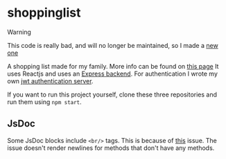 # shoppinglist

> [!WARNING]
> This code is really bad, and will no longer be maintained, so I made a [new one](https://github.com/RobinHeidenis/hermes)

A shopping list made for my family. More info can be found
on [this page](https://robin.heidenis.com/projects/shoppinglist)
It uses Reactjs and uses an [Express backend](https://github.com/RobinHeidenis/Shopping-List-Backend). For
authentication I wrote my own [jwt authentication server](https://github.com/RobinHeidenis/auth).

If you want to run this project yourself, clone these three repositories and run them using `npm start`.

## JsDoc

Some JsDoc blocks include `<br/>` tags. This is because of [this](https://youtrack.jetbrains.com/issue/WEB-49329) issue.
The issue doesn't render newlines for methods that don't have any methods.
